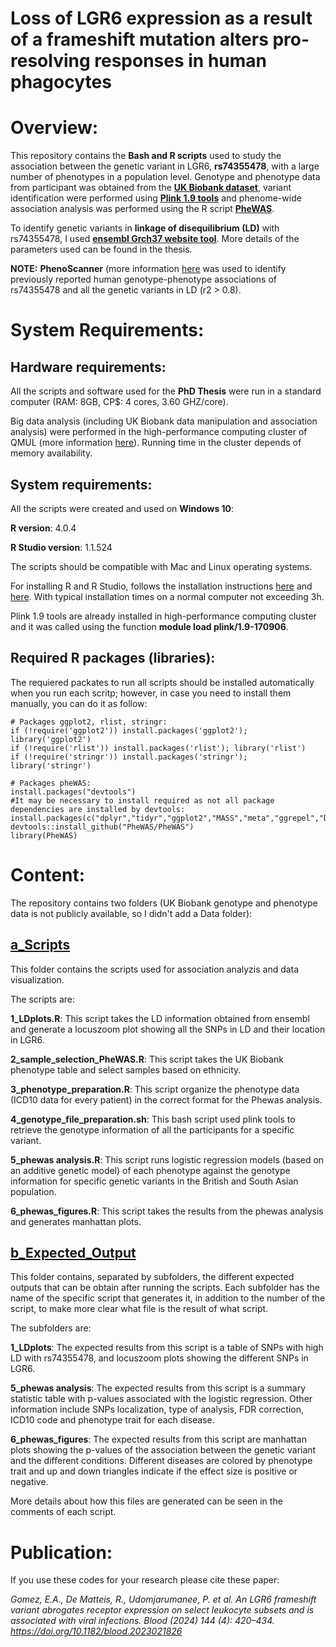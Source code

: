 # Loss of LGR6 expression as a result of a frameshift mutation alters pro-resolving responses in human phagocytes

# Overview: 

This repository contains the **Bash and R scripts** used to study the association between the genetic variant in LGR6, **rs74355478**, with a large number of phenotypes in a population level. Genotype and phenotype data from participant was obtained from the [**UK Biobank dataset**](https://www.ukbiobank.ac.uk/), variant identification were performed using [**Plink 1.9 tools**](https://www.cog-genomics.org/plink/) and phenome-wide association analysis was performed using the R script [**PheWAS**](https://github.com/PheWAS/PheWAS).

To identify genetic variants in **linkage of disequilibrium (LD)** with rs74355478, I used [**ensembl Grch37 website tool**](https://grch37.ensembl.org/Homo_sapiens/Tools/LD?db=core;tl=Gc01pnpSuyUdvsEo-8926382). More details of the parameters used can be found in the thesis.

**NOTE:** **PhenoScanner** (more information [here](http://www.phenoscanner.medschl.cam.ac.uk/) was used to identify previously reported human genotype-phenotype associations of rs74355478 and all the genetic variants in LD (r2 > 0.8).

# System Requirements: 

## Hardware requirements: 

All the scripts and software used for the **PhD Thesis** were run in a standard computer (RAM: 8GB, CP$: 4 cores, 3.60 GHZ/core). 

Big data analysis (including UK Biobank data manipulation and association analysis) were performed in the high-performance computing cluster of QMUL (more information [here](https://docs.hpc.qmul.ac.uk/)). Running time in the cluster depends of memory availability. 

## System requirements:

All the scripts were created and used on **Windows 10**:

**R version**: 4.0.4 

**R Studio version**: 1.1.524

The scripts should be compatible with Mac and Linux operating systems. 

For installing R and R Studio, follows the installation instructions [here](https://www.stats.bris.ac.uk/R/) and [here](https://www.rstudio.com/products/rstudio/download/). With typical installation times on a normal computer not exceeding 3h.

Plink 1.9 tools are already installed in high-performance computing cluster and it was called using the function **module load plink/1.9-170906**.

## Required R packages (libraries): 

The requiered packates to run all scripts should be installed automatically when you run each scritp; however, in case you need to install them manually, you can do it as follow:

```
# Packages ggplot2, rlist, stringr:
if (!require('ggplot2')) install.packages('ggplot2'); library('ggplot2')
if (!require('rlist')) install.packages('rlist'); library('rlist')
if (!require('stringr')) install.packages('stringr'); library('stringr')

# Packages pheWAS:
install.packages("devtools")
#It may be necessary to install required as not all package dependencies are installed by devtools:
install.packages(c("dplyr","tidyr","ggplot2","MASS","meta","ggrepel","DT"))
devtools::install_github("PheWAS/PheWAS")
library(PheWAS)

```
# Content: 

The repository contains two folders (UK Biobank genotype and phenotype data is not publicly available, so I didn't add a Data folder): 

## [a_Scripts](https://github.com/eagomezc/LGR6-frameshift-variant/tree/main/a_Scripts)

This folder contains the scripts used for association analyzis and data visualization. 

The scripts are: 

**1_LDplots.R**: This script takes the LD information obtained from ensembl and generate a locuszoom plot showing all the SNPs in LD and their location in LGR6. 

**2_sample_selection_PheWAS.R**: This script takes the UK Biobank phenotype table and select samples based on ethnicity. 

**3_phenotype_preparation.R**: This script organize the phenotype data (ICD10 data for every patient) in the correct format for the Phewas analysis. 

**4_genotype_file_preparation.sh**: This bash script used plink tools to retrieve the genotype information of all the participants for a specific variant.

**5_phewas analysis.R**: This script runs logistic regression models (based on an additive genetic model) of each phenotype against the genotype information for specific genetic variants in the British and South Asian population. 

**6_phewas_figures.R**: This script takes the results from the phewas analysis and generates manhattan plots.    

## [b_Expected_Output](https://github.com/eagomezc/LGR6-frameshift-variant/tree/main/b_Expected_Output)

This folder contains, separated by subfolders, the different expected outputs that can be obtain after running the scripts. Each subfolder has the name of the specific script that generates it, in addition to the number of the script, to make more clear what file is the result of what script. 

The subfolders are:

**1_LDplots**: The expected results from this script is a table of SNPs with high LD with rs74355478, and locuszoom plots showing the different SNPs in LGR6.

**5_phewas analysis**: The expected results from this script is a summary statistic table with p-values associated with the logistic regression. Other information include SNPs localization, type of analysis, FDR correction, ICD10 code and phenotype trait for each disease. 

**6_phewas_figures**: The expected results from this script are manhattan plots showing the p-values of the association between the genetic variant and the different conditions. Different diseases are colored by phenotype trait and up and down triangles indicate if the effect size is positive or negative. 

More details about how this files are generated can be seen in the comments of each script. 

# Publication:

 If you use these codes for your research please cite these paper:
 
*Gomez, E.A., De Matteis, R., Udomjarumanee, P. et al. An LGR6 frameshift variant abrogates receptor expression on select leukocyte subsets and is associated with viral infections. Blood (2024) 144 (4): 420–434. https://doi.org/10.1182/blood.2023021826*





